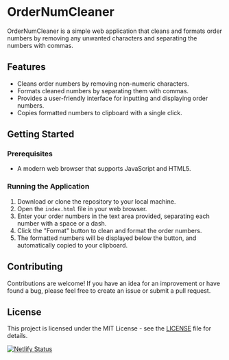 # OrderNumCleaner

OrderNumCleaner is a simple web application that cleans and formats order numbers by removing any unwanted characters and separating the numbers with commas.

## Features

- Cleans order numbers by removing non-numeric characters.
- Formats cleaned numbers by separating them with commas.
- Provides a user-friendly interface for inputting and displaying order numbers.
- Copies formatted numbers to clipboard with a single click.

## Getting Started

### Prerequisites

- A modern web browser that supports JavaScript and HTML5.

### Running the Application

1. Download or clone the repository to your local machine.
2. Open the `index.html` file in your web browser.
3. Enter your order numbers in the text area provided, separating each number with a space or a dash.
4. Click the "Format" button to clean and format the order numbers.
5. The formatted numbers will be displayed below the button, and automatically copied to your clipboard.

## Contributing

Contributions are welcome! If you have an idea for an improvement or have found a bug, please feel free to create an issue or submit a pull request.

## License

This project is licensed under the MIT License - see the [LICENSE](LICENSE) file for details.

[![Netlify Status](https://api.netlify.com/api/v1/badges/b8667ba4-d31e-4e93-a552-1e92bf696758/deploy-status)](https://app.netlify.com/sites/ordernumcleaner/deploys)
